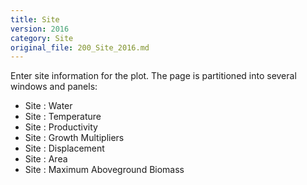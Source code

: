 ```yaml
---
title: Site
version: 2016
category: Site
original_file: 200_Site_2016.md
---
```


Enter site information for the plot. The page is partitioned into
several windows and panels:

- Site : Water
- Site : Temperature
- Site : Productivity
- Site : Growth Multipliers
- Site : Displacement
- Site : Area
- Site : Maximum Aboveground
  Biomass